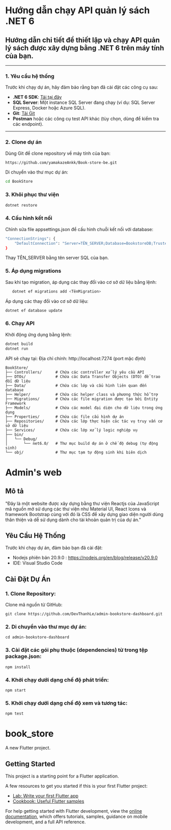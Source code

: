# Hướng dẫn chạy API quản lý sách .NET 6

## Hướng dẫn chi tiết để thiết lập và chạy **API quản lý sách** được xây dựng bằng **.NET 6** trên máy tính của bạn.

---

### 1. **Yêu cầu hệ thống**
Trước khi chạy dự án, hãy đảm bảo rằng bạn đã cài đặt các công cụ sau:
- **.NET 6 SDK**: [Tải tại đây](https://dotnet.microsoft.com/download/dotnet/6.0)
- **SQL Server**: Một instance SQL Server đang chạy (ví dụ: SQL Server Express, Docker hoặc Azure SQL).
- **Git**: [Tải Git](https://git-scm.com/downloads)
- **Postman** hoặc các công cụ test API khác (tùy chọn, dùng để kiểm tra các endpoint).

---

### 2. **Clone dự án**
Dùng Git để clone repository về máy tính của bạn:
```bash
https://github.com/yamakazeAnkk/Book-store-be.git
```
Di chuyển vào thư mục dự án:
```bash
cd BookStore
```
### 3. Khôi phục thư viện
```bash
dotnet restore
```
### 4. Cấu hình kết nối
Chỉnh sửa file appsettings.json để cấu hình chuỗi kết nối với database:
```bash
"ConnectionStrings": {
    "DefaultConnection": "Server=TÊN_SERVER;Database=BookstoreDB;Trusted_Connection=True;"
}
```
Thay TÊN_SERVER bằng tên server SQL của bạn.
### 5. Áp dụng migrations
Sau khi tạo migration, áp dụng các thay đổi vào cơ sở dữ liệu bằng lệnh:
```bash
   dotnet ef migrations add <TênMigration>
```
Áp dụng các thay đổi vào cơ sở dữ liệu:
```bash
dotnet ef database update
```
### 6. Chạy API
Khởi động ứng dụng bằng lệnh:
```bash
dotnet build
dotnet run
```
API sẽ chạy tại:
Địa chỉ chính: http://localhost:7274 (port mặc định)
 ```Plain Text
BookStore/
├── Controllers/      # Chứa các controller xử lý yêu cầu API
├── DTOs/             # Chứa các Data Transfer Objects (DTO) để trao đổi dữ liệu
├── Data/             # Chứa các lớp và cấu hình liên quan đến database
├── Helper/           # Chứa các helper class và phương thức hỗ trợ
├── Migrations/       # Chứa các file migration được tạo bởi Entity Framework
├── Models/           # Chứa các model đại diện cho dữ liệu trong ứng dụng
├── Properties/       # Chứa các file cấu hình dự án
├── Repositories/     # Chứa các lớp thực hiện các tác vụ truy vấn cơ sở dữ liệu
├── Services/         # Chứa các lớp xử lý logic nghiệp vụ
├── bin/
│   └── Debug/
│       └── net6.0/   # Thư mục build dự án ở chế độ debug (tự động sinh)
└── obj/              # Thư mục tạm tự động sinh khi biên dịch

```

# Admin's web
## Mô tả
"Đây là một website được xây dựng bằng thư viện Reactjs của JavaScript mã nguồn mở sử dụng các thư viện như Material UI, React Icons và framework Bootstrap cùng với đó là CSS
để xây dựng giao diện người dùng thân thiện và dễ sử dụng dành cho tài khoản quản trị của dự án."

## Yêu Cầu Hệ Thống
Trước khi chạy dự án, đảm bảo bạn đã cài đặt:  
- Nodejs phiên bản 20.9.0 : https://nodejs.org/en/blog/release/v20.9.0
- IDE: Visual Studio Code 

## Cài Đặt Dự Án
### 1. Clone Repository:
Clone mã nguồn từ GitHub:
```
git clone https://github.com/DevThanhLe/admin-bookstore-dashboard.git
```
### 2. Di chuyển vào thư mục dự án:
```
cd admin-bookstore-dashboard
```
### 3. Cài đặt các gói phụ thuộc (dependencies) từ trong tệp package.json:
```
npm install
```
### 4. Khởi chạy dưới dạng chế độ phát triển:
```
npm start
```
### 5. Khởi chạy dưới dạng chế độ xem và tương tác:
```
npm test
```
# book_store

A new Flutter project.

## Getting Started

This project is a starting point for a Flutter application.

A few resources to get you started if this is your first Flutter project:

- [Lab: Write your first Flutter app](https://docs.flutter.dev/get-started/codelab)
- [Cookbook: Useful Flutter samples](https://docs.flutter.dev/cookbook)

For help getting started with Flutter development, view the
[online documentation](https://docs.flutter.dev/), which offers tutorials,
samples, guidance on mobile development, and a full API reference.
